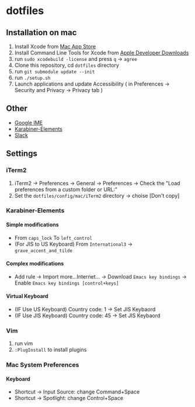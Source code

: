 dotfiles
===========

## Installation on mac

1. Install Xcode from [Mac App Store](https://apps.apple.com/jp/app/xcode/id497799835)
2. Install Command Line Tools for Xcode from [Apple Developer Downloads](https://developer.apple.com/download/more/)
3. run `sudo xcodebuild -license` and press `q` -> `agree`
4. Clone this repository, cd `dotfiles` directory
5. run `git submodule update --init`
6. run `./setup.sh`
7. Launch applications and update Accessibility ( in Preferences -> Security and Privacy -> Privacy tab )

## Other

- [Google IME](https://www.google.co.jp/ime/)
- [Karabiner-Elements](https://karabiner-elements.pqrs.org/)
- [Slack](https://slack.com/intl/ja-jp/downloads/)

## Settings

### iTerm2

1. iTerm2 -> Preferences -> General -> Preferences -> Check the "Load preferences from a custom folder or URL:"
2. Set the `dotfiles/config/mac/iTerm2` directory -> choise [Don't copy]

### Karabiner-Elements

#### Simple modifications
- From `caps_lock` To `left_control`
- (For JIS to US Keyboard) From `International3` -> `grave_accent_and_tilde`

#### Complex modifications
- Add rule -> Import more...Internet... -> Download `Emacs key bindings` -> Enable `Emacs key bindings [control+keys]`

#### Virtual Keyboard
- (IF Use  US Keyboard) Country code: 1  -> Set JIS Keybaord
- (IF Use JIS Keyboard) Country code: 45 -> Set JIS Keybaord

### Vim

1. run vim
2. `:PlugInstall` to install plugins

### Mac System Preferences

#### Keyboard
- Shortcut -> Input Source: change Command+Space
- Shortcut -> Spotlight: change Control+Space


